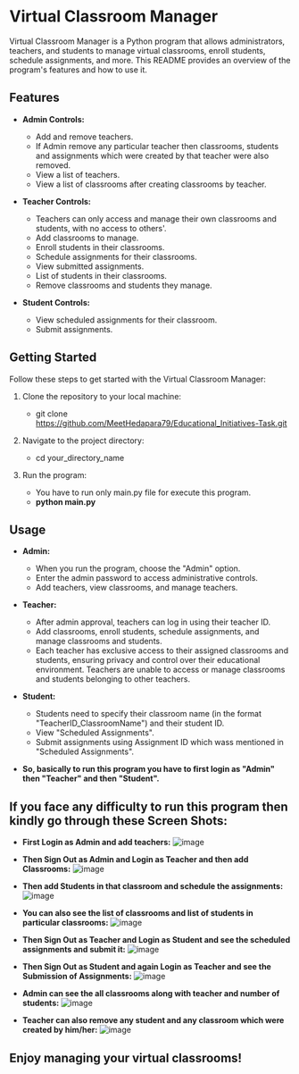 # Virtual Classroom Manager

Virtual Classroom Manager is a Python program that allows administrators, teachers, and students to manage virtual classrooms, enroll students, schedule assignments, and more. This README provides an overview of the program's features and how to use it.

## Features

- **Admin Controls:**
  - Add and remove teachers.
  - If Admin remove any particular teacher then classrooms, students and assignments which were created by that teacher were also removed.
  - View a list of teachers.
  - View a list of classrooms after creating classrooms by teacher.

- **Teacher Controls:**
  - Teachers can only access and manage their own classrooms and students, with no access to others'.
  - Add classrooms to manage.
  - Enroll students in their classrooms.
  - Schedule assignments for their classrooms.
  - View submitted assignments.
  - List of students in their classrooms.
  - Remove classrooms and students they manage.

- **Student Controls:**
  - View scheduled assignments for their classroom.
  - Submit assignments.

## Getting Started

Follow these steps to get started with the Virtual Classroom Manager:

1. Clone the repository to your local machine:
    - git clone https://github.com/MeetHedapara79/Educational_Initiatives-Task.git

2. Navigate to the project directory:
    - cd your_directory_name

3. Run the program:
    - You have to run only main.py file for execute this program.
    - **python main.py**
 
## Usage

- **Admin:**
  - When you run the program, choose the "Admin" option.
  - Enter the admin password to access administrative controls.
  - Add teachers, view classrooms, and manage teachers.

- **Teacher:**
  - After admin approval, teachers can log in using their teacher ID.
  - Add classrooms, enroll students, schedule assignments, and manage classrooms and students.
  - Each teacher has exclusive access to their assigned classrooms and students, ensuring privacy and control over their educational environment. Teachers are unable to access or manage classrooms and students belonging to other teachers.

- **Student:**
  - Students need to specify their classroom name (in the format "TeacherID_ClassroomName") and their student ID.
  - View "Scheduled Assignments".
  - Submit assignments using Assignment ID which wass mentioned in "Scheduled Assignments".
 
- **So, basically to run this program you have to first login as "Admin" then "Teacher" and then "Student".**

## If you face any difficulty to run this program then kindly go through these Screen Shots:

- **First Login as Admin and add teachers:**
  ![image](https://github.com/MeetHedapara79/Educational_Initiatives-Task/assets/121930245/36d7dc6b-52c3-42d3-a861-85e812fba2fd)

- **Then Sign Out as Admin and Login as Teacher and then add Classrooms:**
  ![image](https://github.com/MeetHedapara79/Educational_Initiatives-Task/assets/121930245/f1948cc2-ad30-4faf-b495-13e78a4d4fbf)

- **Then add Students in that classroom and schedule the assignments:**
  ![image](https://github.com/MeetHedapara79/Educational_Initiatives-Task/assets/121930245/c4b8211d-6d25-4162-af5c-0f62dbbe4a74)

- **You can also see the list of classrooms and list of students in particular classrooms:**
  ![image](https://github.com/MeetHedapara79/Educational_Initiatives-Task/assets/121930245/3c4eb9c2-7b77-4eb5-b8c7-be7d14cb46dc)

- **Then Sign Out as Teacher and Login as Student and see the scheduled assignments and submit it:**
  ![image](https://github.com/MeetHedapara79/Educational_Initiatives-Task/assets/121930245/33e12dec-d02f-4232-973d-f688084f03d9)

- **Then Sign Out as Student and again Login as Teacher and see the Submission of Assignments:**
  ![image](https://github.com/MeetHedapara79/Educational_Initiatives-Task/assets/121930245/28fab20c-5e5a-4ef1-9d2d-3d3e50725f96)

- **Admin can see the all classrooms along with teacher and number of students:**
  ![image](https://github.com/MeetHedapara79/Educational_Initiatives-Task/assets/121930245/244d0422-f135-463e-a902-ade48f48829f)

- **Teacher can also remove any student and any classroom which were created by him/her:**
  ![image](https://github.com/MeetHedapara79/Educational_Initiatives-Task/assets/121930245/ed8003a5-6ec9-4ab8-9e7d-061c35936e74)


## Enjoy managing your virtual classrooms!



